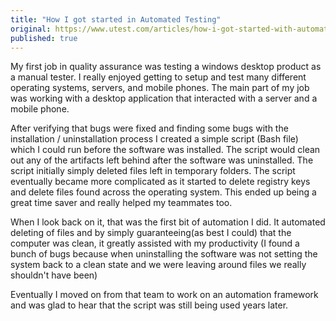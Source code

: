 ```yaml
---
title: "How I got started in Automated Testing"
original: https://www.utest.com/articles/how-i-got-started-with-automation
published: true
---
```


My first job in quality assurance was testing a windows desktop product as a manual tester. I really enjoyed getting to setup and test many different operating systems, servers, and mobile phones. The main part of my job was working with a desktop application that interacted with a server and a mobile phone.

After verifying that bugs were fixed and finding some bugs with the installation / uninstallation process I created a simple script (Bash file) which I could run before the software was installed. The script would clean out any of the artifacts left behind after the software was uninstalled. The script initially simply deleted files left in temporary folders. The script eventually became more complicated as it started to delete registry keys and delete files found across the operating system. This ended up being a great time saver and really helped my teammates too.

When I look back on it, that was the first bit of automation I did. It automated deleting of files and by simply guaranteeing(as best I could) that the computer was clean, it greatly assisted with my productivity (I found a bunch of bugs because when uninstalling the software was not setting the system back to a clean state and we were leaving around files we really shouldn't have been)

Eventually I moved on from that team to work on an automation framework and was glad to hear that the script was still being used years later.
